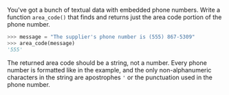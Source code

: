 You've got a bunch of textual data with embedded phone numbers. Write a function `area_code()` that finds and returns just the area code portion of the phone number.
```python
>>> message = "The supplier's phone number is (555) 867-5309"
>>> area_code(message)
'555'
```
The returned area code should be a string, not a number.
Every phone number is formatted like in the example, and the only non-alphanumeric characters in the string are apostrophes `'` or the punctuation used in the phone number.
